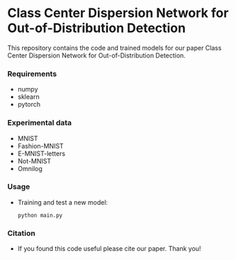 # Class Center Dispersion Network for Out-of-Distribution Detection

This repository contains the code and trained models for our paper Class Center Dispersion Network for Out-of-Distribution Detection.

### Requirements

- numpy
- sklearn
- pytorch

### Experimental data

- MNIST
- Fashion-MNIST
- E-MNIST-letters
- Not-MNIST
- Omnilog

### Usage

- Training and test a new model:

  ```shell
  python main.py
  ```


### Citation

- If you found this code useful please cite our paper. Thank you!


